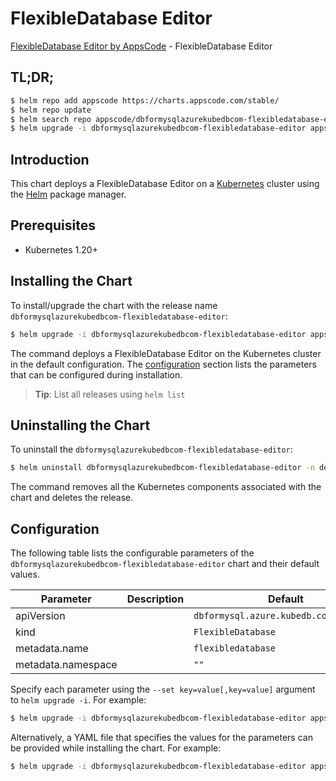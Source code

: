 # FlexibleDatabase Editor

[FlexibleDatabase Editor by AppsCode](https://appscode.com) - FlexibleDatabase Editor

## TL;DR;

```bash
$ helm repo add appscode https://charts.appscode.com/stable/
$ helm repo update
$ helm search repo appscode/dbformysqlazurekubedbcom-flexibledatabase-editor --version=v0.24.0
$ helm upgrade -i dbformysqlazurekubedbcom-flexibledatabase-editor appscode/dbformysqlazurekubedbcom-flexibledatabase-editor -n default --create-namespace --version=v0.24.0
```

## Introduction

This chart deploys a FlexibleDatabase Editor on a [Kubernetes](http://kubernetes.io) cluster using the [Helm](https://helm.sh) package manager.

## Prerequisites

- Kubernetes 1.20+

## Installing the Chart

To install/upgrade the chart with the release name `dbformysqlazurekubedbcom-flexibledatabase-editor`:

```bash
$ helm upgrade -i dbformysqlazurekubedbcom-flexibledatabase-editor appscode/dbformysqlazurekubedbcom-flexibledatabase-editor -n default --create-namespace --version=v0.24.0
```

The command deploys a FlexibleDatabase Editor on the Kubernetes cluster in the default configuration. The [configuration](#configuration) section lists the parameters that can be configured during installation.

> **Tip**: List all releases using `helm list`

## Uninstalling the Chart

To uninstall the `dbformysqlazurekubedbcom-flexibledatabase-editor`:

```bash
$ helm uninstall dbformysqlazurekubedbcom-flexibledatabase-editor -n default
```

The command removes all the Kubernetes components associated with the chart and deletes the release.

## Configuration

The following table lists the configurable parameters of the `dbformysqlazurekubedbcom-flexibledatabase-editor` chart and their default values.

|     Parameter      | Description |                      Default                      |
|--------------------|-------------|---------------------------------------------------|
| apiVersion         |             | <code>dbformysql.azure.kubedb.com/v1alpha1</code> |
| kind               |             | <code>FlexibleDatabase</code>                     |
| metadata.name      |             | <code>flexibledatabase</code>                     |
| metadata.namespace |             | <code>""</code>                                   |


Specify each parameter using the `--set key=value[,key=value]` argument to `helm upgrade -i`. For example:

```bash
$ helm upgrade -i dbformysqlazurekubedbcom-flexibledatabase-editor appscode/dbformysqlazurekubedbcom-flexibledatabase-editor -n default --create-namespace --version=v0.24.0 --set apiVersion=dbformysql.azure.kubedb.com/v1alpha1
```

Alternatively, a YAML file that specifies the values for the parameters can be provided while
installing the chart. For example:

```bash
$ helm upgrade -i dbformysqlazurekubedbcom-flexibledatabase-editor appscode/dbformysqlazurekubedbcom-flexibledatabase-editor -n default --create-namespace --version=v0.24.0 --values values.yaml
```
